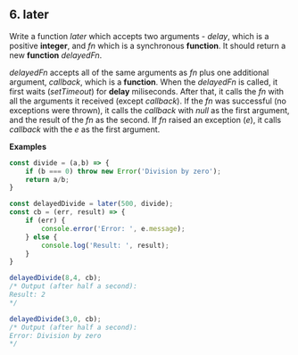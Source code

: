 ## 6. later 

Write a function _later_ which accepts two arguments - _delay_, which is a positive __integer__, and _fn_ which is a synchronous __function__. It should return a new __function__ _delayedFn_. 

_delayedFn_ accepts all of the same arguments as _fn_ plus one additional argument, _callback_, which is a __function__. When the _delayedFn_ is called, it first waits (_setTimeout_) for __delay__ miliseconds. After that, it calls the _fn_ with all the arguments it received (except _callback_). If the _fn_ was successful (no exceptions were thrown), it calls the _callback_ with _null_ as the first argument, and the result of the _fn_ as the second. If _fn_ raised an exception (_e_), it calls _callback_ with the _e_ as the first argument.

__Examples__

```Javascript
const divide = (a,b) => {
    if (b === 0) throw new Error('Division by zero');
    return a/b;
}

const delayedDivide = later(500, divide);
const cb = (err, result) => {
    if (err) {
        console.error('Error: ', e.message);
    } else {
        console.log('Result: ', result);
    }
}

delayedDivide(8,4, cb);
/* Output (after half a second):
Result: 2
*/

delayedDivide(3,0, cb);
/* Output (after half a second):
Error: Division by zero
*/

```
